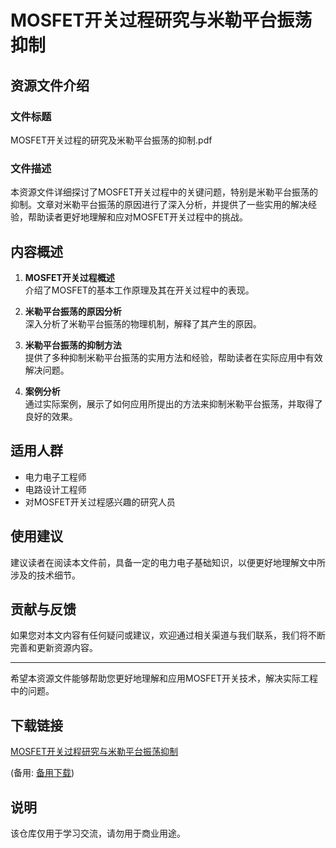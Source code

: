 # MOSFET开关过程研究与米勒平台振荡抑制

## 资源文件介绍

### 文件标题
MOSFET开关过程的研究及米勒平台振荡的抑制.pdf

### 文件描述
本资源文件详细探讨了MOSFET开关过程中的关键问题，特别是米勒平台振荡的抑制。文章对米勒平台振荡的原因进行了深入分析，并提供了一些实用的解决经验，帮助读者更好地理解和应对MOSFET开关过程中的挑战。

## 内容概述

1. **MOSFET开关过程概述**  
   介绍了MOSFET的基本工作原理及其在开关过程中的表现。

2. **米勒平台振荡的原因分析**  
   深入分析了米勒平台振荡的物理机制，解释了其产生的原因。

3. **米勒平台振荡的抑制方法**  
   提供了多种抑制米勒平台振荡的实用方法和经验，帮助读者在实际应用中有效解决问题。

4. **案例分析**  
   通过实际案例，展示了如何应用所提出的方法来抑制米勒平台振荡，并取得了良好的效果。

## 适用人群

- 电力电子工程师
- 电路设计工程师
- 对MOSFET开关过程感兴趣的研究人员

## 使用建议

建议读者在阅读本文件前，具备一定的电力电子基础知识，以便更好地理解文中所涉及的技术细节。

## 贡献与反馈

如果您对本文内容有任何疑问或建议，欢迎通过相关渠道与我们联系，我们将不断完善和更新资源内容。

---

希望本资源文件能够帮助您更好地理解和应用MOSFET开关技术，解决实际工程中的问题。

## 下载链接
[MOSFET开关过程研究与米勒平台振荡抑制](https://pan.quark.cn/s/aace3ab9eaa1) 

(备用: [备用下载](https://pan.baidu.com/s/19ZfAS64ME7bAkUhQjx3r0g?pwd=5ptm))

## 说明

该仓库仅用于学习交流，请勿用于商业用途。
